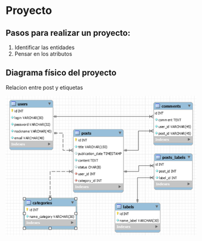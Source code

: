 # Proyecto

## Pasos para realizar un proyecto:

1. Identificar las entidades
2. Pensar en los atributos

## Diagrama físico del proyecto

Relacion entre post y etiquetas

![img/Untitled2.png](img/Untitled2.png)